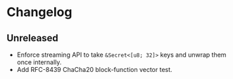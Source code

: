 # Changelog

## Unreleased
- Enforce streaming API to take `&Secret<[u8; 32]>` keys and unwrap them once internally.
- Add RFC-8439 ChaCha20 block-function vector test.

